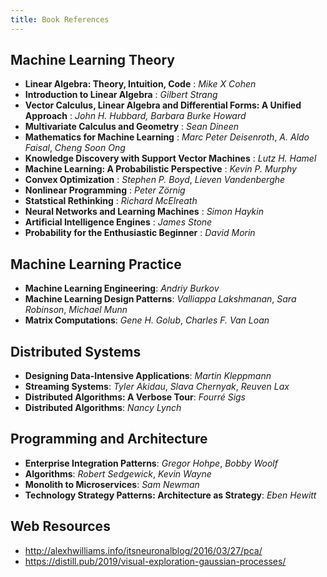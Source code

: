```yaml
---
title: Book References
---
```


## Machine Learning Theory
- **Linear Algebra: Theory, Intuition, Code** : *Mike X Cohen*
- **Introduction to Linear Algebra** : *Gilbert Strang*
- **Vector Calculus, Linear Algebra and Differential Forms: A Unified Approach** : *John H. Hubbard, Barbara Burke Howard*
- **Multivariate Calculus and Geometry** : *Sean Dineen*
- **Mathematics for Machine Learning** : *Marc Peter Deisenroth*, *A. Aldo Faisal*, *Cheng Soon Ong*
- **Knowledge Discovery with Support Vector Machines** : *Lutz H. Hamel*
- **Machine Learning: A Probabilistic Perspective** : *Kevin P. Murphy*
- **Convex Optimization** : *Stephen P. Boyd*, *Lieven Vandenberghe*
- **Nonlinear Programming** : *Peter Zörnig*
- **Statstical Rethinking** : *Richard McElreath*
- **Neural Networks and Learning Machines** : *Simon Haykin*
- **Artificial Intelligence Engines** : *James Stone*
- **Probability for the Enthusiastic Beginner** : *David Morin*

## Machine Learning Practice
- **Machine Learning Engineering**: *Andriy Burkov*
- **Machine Learning Design Patterns**: *Valliappa Lakshmanan*, *Sara Robinson*, *Michael Munn*
- **Matrix Computations**: *Gene H. Golub*, *Charles F. Van Loan*

## Distributed Systems
- **Designing Data-Intensive Applications**: *Martin Kleppmann*
- **Streaming Systems**: *Tyler Akidau*, *Slava Chernyak*, *Reuven Lax*
- **Distributed Algorithms: A Verbose Tour**: *Fourré Sigs*
- **Distributed Algorithms**: *Nancy Lynch*

## Programming and Architecture
- **Enterprise Integration Patterns**: *Gregor Hohpe*, *Bobby Woolf*
- **Algorithms**: *Robert Sedgewick*, *Kevin Wayne*
- **Monolith to Microservices**: *Sam Newman*
- **Technology Strategy Patterns: Architecture as Strategy**: *Eben Hewitt*

## Web Resources
- http://alexhwilliams.info/itsneuronalblog/2016/03/27/pca/
- https://distill.pub/2019/visual-exploration-gaussian-processes/
